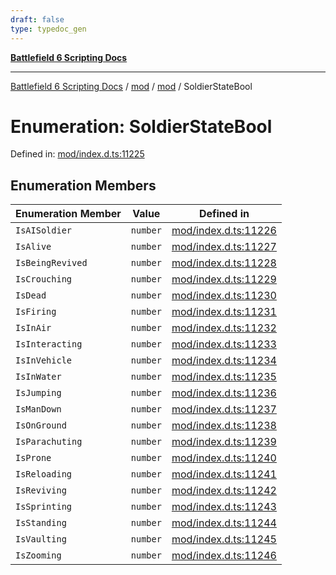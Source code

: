 ```yaml
---
draft: false
type: typedoc_gen
---
```


[**Battlefield 6 Scripting Docs**](../../../_index.md)

***

[Battlefield 6 Scripting Docs](../../../_index.md) / [mod](../../_index.md) / [mod](../_index.md) / SoldierStateBool

# Enumeration: SoldierStateBool

Defined in: [mod/index.d.ts:11225](https://github.com/battlefield-portal-community/portal-docs/blob/6d87e21c5922a3efb03c634dbe98e5fe6e797672/generators/santiago/mod/index.d.ts#L11225)

## Enumeration Members

| Enumeration Member | Value | Defined in |
| ------ | ------ | ------ |
| <a id="isaisoldier"></a> `IsAISoldier` | `number` | [mod/index.d.ts:11226](https://github.com/battlefield-portal-community/portal-docs/blob/6d87e21c5922a3efb03c634dbe98e5fe6e797672/generators/santiago/mod/index.d.ts#L11226) |
| <a id="isalive"></a> `IsAlive` | `number` | [mod/index.d.ts:11227](https://github.com/battlefield-portal-community/portal-docs/blob/6d87e21c5922a3efb03c634dbe98e5fe6e797672/generators/santiago/mod/index.d.ts#L11227) |
| <a id="isbeingrevived"></a> `IsBeingRevived` | `number` | [mod/index.d.ts:11228](https://github.com/battlefield-portal-community/portal-docs/blob/6d87e21c5922a3efb03c634dbe98e5fe6e797672/generators/santiago/mod/index.d.ts#L11228) |
| <a id="iscrouching"></a> `IsCrouching` | `number` | [mod/index.d.ts:11229](https://github.com/battlefield-portal-community/portal-docs/blob/6d87e21c5922a3efb03c634dbe98e5fe6e797672/generators/santiago/mod/index.d.ts#L11229) |
| <a id="isdead"></a> `IsDead` | `number` | [mod/index.d.ts:11230](https://github.com/battlefield-portal-community/portal-docs/blob/6d87e21c5922a3efb03c634dbe98e5fe6e797672/generators/santiago/mod/index.d.ts#L11230) |
| <a id="isfiring"></a> `IsFiring` | `number` | [mod/index.d.ts:11231](https://github.com/battlefield-portal-community/portal-docs/blob/6d87e21c5922a3efb03c634dbe98e5fe6e797672/generators/santiago/mod/index.d.ts#L11231) |
| <a id="isinair"></a> `IsInAir` | `number` | [mod/index.d.ts:11232](https://github.com/battlefield-portal-community/portal-docs/blob/6d87e21c5922a3efb03c634dbe98e5fe6e797672/generators/santiago/mod/index.d.ts#L11232) |
| <a id="isinteracting"></a> `IsInteracting` | `number` | [mod/index.d.ts:11233](https://github.com/battlefield-portal-community/portal-docs/blob/6d87e21c5922a3efb03c634dbe98e5fe6e797672/generators/santiago/mod/index.d.ts#L11233) |
| <a id="isinvehicle"></a> `IsInVehicle` | `number` | [mod/index.d.ts:11234](https://github.com/battlefield-portal-community/portal-docs/blob/6d87e21c5922a3efb03c634dbe98e5fe6e797672/generators/santiago/mod/index.d.ts#L11234) |
| <a id="isinwater"></a> `IsInWater` | `number` | [mod/index.d.ts:11235](https://github.com/battlefield-portal-community/portal-docs/blob/6d87e21c5922a3efb03c634dbe98e5fe6e797672/generators/santiago/mod/index.d.ts#L11235) |
| <a id="isjumping"></a> `IsJumping` | `number` | [mod/index.d.ts:11236](https://github.com/battlefield-portal-community/portal-docs/blob/6d87e21c5922a3efb03c634dbe98e5fe6e797672/generators/santiago/mod/index.d.ts#L11236) |
| <a id="ismandown"></a> `IsManDown` | `number` | [mod/index.d.ts:11237](https://github.com/battlefield-portal-community/portal-docs/blob/6d87e21c5922a3efb03c634dbe98e5fe6e797672/generators/santiago/mod/index.d.ts#L11237) |
| <a id="isonground"></a> `IsOnGround` | `number` | [mod/index.d.ts:11238](https://github.com/battlefield-portal-community/portal-docs/blob/6d87e21c5922a3efb03c634dbe98e5fe6e797672/generators/santiago/mod/index.d.ts#L11238) |
| <a id="isparachuting"></a> `IsParachuting` | `number` | [mod/index.d.ts:11239](https://github.com/battlefield-portal-community/portal-docs/blob/6d87e21c5922a3efb03c634dbe98e5fe6e797672/generators/santiago/mod/index.d.ts#L11239) |
| <a id="isprone"></a> `IsProne` | `number` | [mod/index.d.ts:11240](https://github.com/battlefield-portal-community/portal-docs/blob/6d87e21c5922a3efb03c634dbe98e5fe6e797672/generators/santiago/mod/index.d.ts#L11240) |
| <a id="isreloading"></a> `IsReloading` | `number` | [mod/index.d.ts:11241](https://github.com/battlefield-portal-community/portal-docs/blob/6d87e21c5922a3efb03c634dbe98e5fe6e797672/generators/santiago/mod/index.d.ts#L11241) |
| <a id="isreviving"></a> `IsReviving` | `number` | [mod/index.d.ts:11242](https://github.com/battlefield-portal-community/portal-docs/blob/6d87e21c5922a3efb03c634dbe98e5fe6e797672/generators/santiago/mod/index.d.ts#L11242) |
| <a id="issprinting"></a> `IsSprinting` | `number` | [mod/index.d.ts:11243](https://github.com/battlefield-portal-community/portal-docs/blob/6d87e21c5922a3efb03c634dbe98e5fe6e797672/generators/santiago/mod/index.d.ts#L11243) |
| <a id="isstanding"></a> `IsStanding` | `number` | [mod/index.d.ts:11244](https://github.com/battlefield-portal-community/portal-docs/blob/6d87e21c5922a3efb03c634dbe98e5fe6e797672/generators/santiago/mod/index.d.ts#L11244) |
| <a id="isvaulting"></a> `IsVaulting` | `number` | [mod/index.d.ts:11245](https://github.com/battlefield-portal-community/portal-docs/blob/6d87e21c5922a3efb03c634dbe98e5fe6e797672/generators/santiago/mod/index.d.ts#L11245) |
| <a id="iszooming"></a> `IsZooming` | `number` | [mod/index.d.ts:11246](https://github.com/battlefield-portal-community/portal-docs/blob/6d87e21c5922a3efb03c634dbe98e5fe6e797672/generators/santiago/mod/index.d.ts#L11246) |
